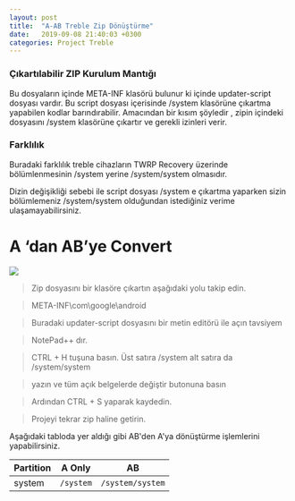 ```yaml
---
layout: post
title:  "A-AB Treble Zip Dönüştürme"
date:   2019-09-08 21:40:03 +0300
categories: Project Treble
---
```

### Çıkartılabilir ZIP Kurulum Mantığı

Bu dosyaların içinde META-INF klasörü bulunur ki içinde updater-script dosyası vardır.
Bu script dosyası içerisinde /system klasörüne çıkartma yapabilen kodlar barındırabilir.
Amacından bir kısım şöyledir , zipin içindeki dosyasını /system klasörüne çıkartır ve gerekli izinleri verir.

###  Farklılık

Buradaki farklılık treble cihazların TWRP Recovery üzerinde bölümlenmesinin /system yerine /system/system olmasıdır.

Dizin değişikliği sebebi ile script dosyası /system e çıkartma yaparken sizin bölümlemeniz /system/system olduğundan istediğiniz verime ulaşamayabilirsiniz.

# A ‘dan AB’ye Convert
**![](https://lh6.googleusercontent.com/XbMPcKHThPciTw6B3yjELZKHDhOZtSCwGrJe35Tv13wRtSrG3JkBmsHh8iSXHqKmGTUWGbc7PeXizVjdymy2d1gwzD5Aiw8pFhMu22kVoWPYkifnfXagTbCjErK8DVa8836X1Y3G)**
> Zip dosyasını bir klasöre çıkartın aşağıdaki yolu takip edin.

>META-INF\com\google\android

>Buradaki updater-script dosyasını bir metin editörü ile açın tavsiyem 

>NotePad++ dır.

>CTRL + H tuşuna basın. Üst satıra /system alt satıra da /system/system 

>yazın ve tüm açık belgelerde değiştir butonuna basın

>Ardından CTRL + S yaparak kaydedin.

>Projeyi tekrar zip haline getirin.

Aşağıdaki tabloda yer aldığı gibi AB'den A'ya dönüştürme işlemlerini yapabilirsiniz.

|       Partition         |A Only                           |AB                         |
|------------------|------------------------------- |---------------------------------|
|system            |`/system`					  | `/system/system`


